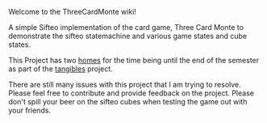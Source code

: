 Welcome to the ThreeCardMonte wiki!

A simple Sifteo implementation of the card game, Three Card Monte to demonstrate the sifteo statemachine and various game states and cube states.

This Project has two [homes](http://hci.montclair.edu/groups/tangibles/wiki/5e556/ThreeCardMonte.html) for the time being until the end of the semester as part of the [tangibles](http://hci.montclair.edu/groups/tangibles/) project.

There are still many issues with this project that I am trying to resolve. Please feel free to contribute and provide feedback on the project. Please don't spill your beer on the sifteo cubes when testing the game out with your friends. 

